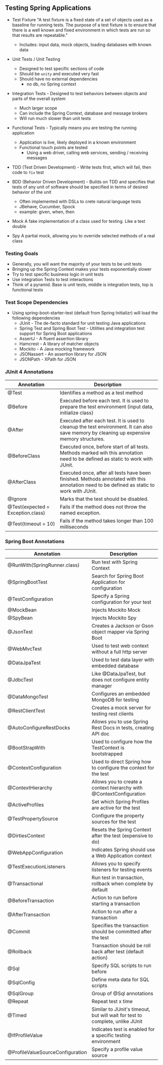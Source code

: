 ## Testing Spring Applications

- Test Fixture
"A test fixture is a fixed state of a set of objects used as a baseline for running tests.
The purpose of a test fixture is to ensure that there is a well known and fixed environment in which tests
are run so that results are repeatable."
    - Includes: input data, mock objects, loading databases with known data

- Unit Tests / Unit Testing
    - Designed to test specific sections of code
    - Should be `unity` and executed very fast
    - Should have no external dependencies
        - no db, no Spring context

- Integration Tests - Designed to test behaviors between objects and parts of the overall system
    - Much larger scope
    - Can include the Spring Context, database and message brokers
    - Will run much slower than unit tests

- Functional Tests - Typically means you are testing the running application
    - Application is live, likely deployed in a known environment
    - Functional touch points are tested
        - Using a web driver, calling web services, sending / receiving messages

- TDD (Test Driven Development) - Write tests first, which will fail, then code to `fix` test

- BDD (Behavior Driven Development) - Builds on TDD and specifies that tests of any unit of software should be specified
in terms of desired behavior of the unit
    - Often implemented with DSLs to crete natural language tests
    - JBehave, Cucumber, Spock
    - example: given, when, then

- Mock
A fake implementation of a class used for testing. Like a test double

- Spy
A partial mock, allowing you to override selected methods of a real class

### Testing Goals

- Generally, you will want the majority of your tests to be unit tests
- Bringing up the Spring Context makes your tests exponentially slower
- Try to test specific business logic in unit tests
- Use integration Tests to test interactions
- Think of a pyramid. Base is unit tests, middle is integration tests, top is functional tests

### Test Scope Dependencies

- Using spring-boot-starter-test (default from Spring Initializr) will load the following dependencies
    - JUnit - The de-facto standard for unit testing Java applications
    - Spring Test and Spring Boot Test - Utilities and integration test support for Spring Boot applications
    - AssertJ - A fluent assertion library
    - Hamcrest - A library of matcher objects
    - Mockito - A Java mocking framework
    - JSONassert - An assertion library for JSON
    - JSONPath - XPath for JSON

### JUnit 4 Annotations

| Annotation | Description |
|---|---|
| @Test | Identifies a method as a test method |
| @Before | Executed before each test. It is used to prepare the test environment (input data, initialize class) |
| @After | Executed after each test. It is used to cleanup the test environment. It can also save memory by cleaning up expensive memory structures. |
| @BeforeClass | Executed once, before start of all tests. Methods marked wih this annotation need to be defined as static to work with JUnit. |
| @AfterClass | Executed once, after all tests have been finished. Methods annotated with this annotation need to be defined as static to work with JUnit. |
| @Ignore | Marks that the test should be disabled. |
| @Test(expected = Exception.class) | Fails if the method does not throw the named exception. |
| @Test(timeout = 10) | Fails if the method takes longer than 100 milliseconds |

### Spring Boot Annotations

| Annotation | Description |
|---|---|
| @RunWith(SpringRunner.class) | Run test with Spring Context |
| @SpringBootTest | Search for Spring Boot Application for configuration |
| @TestConfiguration | Specify a Spring configuration for your test |
| @MockBean | Injects Mockito Mock |
| @SpyBean | Injects Mockito Spy |
| @JsonTest | Creates a Jackson or Gson object mapper via Spring Boot |
| @WebMvcTest | Used to test web context without a full http server |
| @DataJpaTest | Used to test data layer with embedded database |
| @JdbcTest | Like @DataJpaTest, but does not configure entity manager |
| @DataMongoTest | Configures an embedded MongoDB for testing |
| @RestClientTest | Creates a mock server for testing rest clients |
| @AutoConfigureRestDocks | Allows you to use Spring Rest Docs in tests, creating API doc |
| @BootStrapWith | Used to configure how the TestContext is bootstrapped |
| @ContextConfiguration | Used to direct Spring how to configure the context for the test |
| @ContextHierarchy | Allows you to create a context hierarchy with @ContextConfiguration |
| @ActiveProfiles | Set which Spring Profiles are active for the test |
| @TestPropertySource | Configure the property sources for the test |
| @DirtiesContext | Resets the Spring Context after the test (expensive to do) |
| @WebAppConfiguration | Indicates Spring should use a Web Application context |
| @TestExecutionListeners | Allows you to specify listeners for testing events |
| @Transactional | Run test in transaction, rollback when complete by default |
| @BeforeTransaction | Action to run before starting a transaction |
| @AfterTransaction | Action to run after a transaction |
| @Commit | Specifies the transaction should be committed after the test |
| @Rollback | Transaction should be roll back after test (default action) |
| @Sql | Specify SQL scripts to run before |
| @SqlConfig | Define meta data for SQL scripts |
| @SqlGroup | Group of @Sql annotations |
| @Repeat | Repeat test x time |
| @Timed | Similar to JUnit's timeout, but will wait for test to complete, unlike JUnit |
| @IfProfileValue | Indicates test is enabled for a specific testing environment |
| @ProfileValueSourceConfiguration | Specify a profile value source |




















